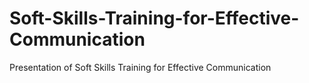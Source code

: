 # Soft-Skills-Training-for-Effective-Communication
Presentation of Soft Skills Training for Effective Communication
